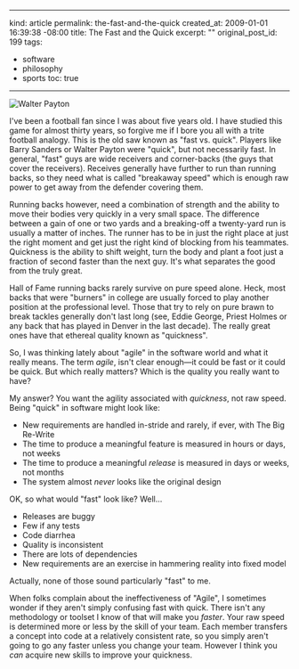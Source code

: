 ----- 
kind: article
permalink: the-fast-and-the-quick
created_at: 2009-01-01 16:39:38 -08:00
title: The Fast and the Quick
excerpt: ""
original_post_id: 199
tags: 
- software
- philosophy
- sports
toc: true
-----
![Walter Payton](http://media-2.web.britannica.com/eb-media/91/95591-004-36D62DDD.jpg)

I've been a football fan since I was about five years old. I have studied this game for almost thirty years, so forgive me if I bore you all with a trite football analogy. This is the old saw known as "fast vs. quick". Players like Barry Sanders or Walter Payton were "quick", but not necessarily fast. In general, "fast" guys are wide receivers and corner-backs (the guys that cover the receivers). Receives generally have further to run than running backs, so they need what is called "breakaway speed" which is enough raw power to get away from the defender covering them.

Running backs however, need a combination of strength and the ability to move their bodies very quickly in a very small space. The difference between a gain of one or two yards and a breaking-off a twenty-yard run is usually a matter of inches. The runner has to be in just the right place at just the right moment and get just the right kind of blocking from his teammates. Quickness is the ability to shift weight, turn the body and plant a foot just a fraction of second faster than the next guy. It's what separates the good from the truly great.

Hall of Fame running backs rarely survive on pure speed alone. Heck, most backs that were "burners" in college are usually forced to play another position at the professional level. Those that try to rely on pure brawn to break tackles generally don't last long (see, Eddie George, Priest Holmes or any back that has played in Denver in the last decade). The really great ones have that ethereal quality known as "quickness".

So, I was thinking lately about "agile" in the software world and what it really means. The term _agile_, isn't clear enough&mdash;it could be fast or it could be quick. But which really matters? Which is the quality you really want to have?

My answer? You want the agility associated with _quickness_, not raw speed. Being "quick" in software might look like:
*  New requirements are handled in-stride and rarely, if ever, with The Big Re-Write
*  The time to produce a meaningful feature is measured in hours or days, not weeks
*  The time to produce a meaningful _release_ is measured in days or weeks, not months
*  The system almost _never_ looks like the original design

OK, so what would "fast" look like? Well&hellip;
*  Releases are buggy
*  Few if any tests
*  Code diarrhea
*  Quality is inconsistent
*  There are lots of dependencies
*  New requirements are an exercise in hammering reality into fixed model

Actually, none of those sound particularly "fast" to me.

When folks complain about the ineffectiveness of "Agile", I sometimes wonder if they aren't simply confusing fast with quick. There isn't any methodology or toolset I know of that will make you _faster_. Your raw speed is determined more or less by the skill of your team. Each member transfers a concept into code at a relatively consistent rate, so you simply aren't going to go any faster unless you change your team. However I think you _can_ acquire new skills to improve your quickness.
